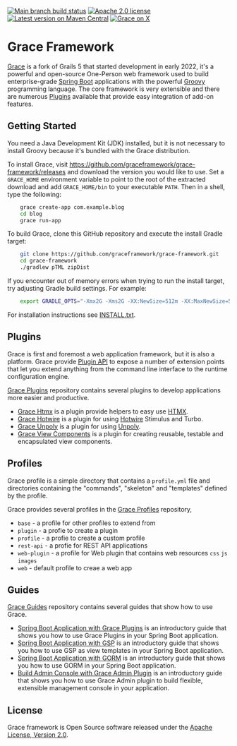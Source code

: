 [![Main branch build status](https://github.com/graceframework/grace-framework/workflows/Grace%20CI/badge.svg?style=flat)](https://github.com/graceframework/grace-framework/actions?query=workflow%3A%Grace+CI%22)
[![Apache 2.0 license](https://img.shields.io/badge/License-APACHE%202.0-green.svg?logo=APACHE&style=flat)](https://opensource.org/licenses/Apache-2.0)
[![Latest version on Maven Central](https://img.shields.io/maven-central/v/org.graceframework/grace-core.svg?label=Maven%20Central&logo=apache-maven&style=flat)](https://search.maven.org/search?q=g:org.graceframework)
[![Grace on X](https://img.shields.io/twitter/follow/graceframework?style=social)](https://twitter.com/graceframework)

Grace Framework
===

[Grace](https://github.com/graceframework/grace-framework) is a fork of Grails 5 that started development in early 2022, it's a powerful and open-source One-Person web framework used to build enterprise-grade [Spring Boot](https://spring.io/projects/spring-boot/) applications with the powerful [Groovy](https://groovy-lang.org/) programming language. The core framework is very extensible and there are numerous [Plugins](https://github.com/grace-plugins/) available that provide easy integration of add-on features.

Getting Started
---

You need a Java Development Kit (JDK) installed, but it is not necessary to install Groovy because it's bundled with the Grace distribution.

To install Grace, visit https://github.com/graceframework/grace-framework/releases and download the version you would like to use. Set a `GRACE_HOME` environment variable to point to the root of the extracted download and add `GRACE_HOME/bin` to your executable `PATH`. Then in a shell, type the following:

```bash
    grace create-app com.example.blog
    cd blog
    grace run-app
```

To build Grace, clone this GitHub repository and execute the install Gradle target:

```bash
    git clone https://github.com/graceframework/grace-framework.git
    cd grace-framework
    ./gradlew pTML zipDist
```

If you encounter out of memory errors when trying to run the install target, try adjusting Gradle build settings. For example:

```bash
    export GRADLE_OPTS="-Xmx2G -Xms2G -XX:NewSize=512m -XX:MaxNewSize=512m"
```

For installation instructions see [INSTALL.txt](INSTALL.txt).

Plugins
---

Grace is first and foremost a web application framework, but it is also a platform. Grace provide [Plugin API](/grace-plugin-api/README.md) to expose a number of extension points that let you extend anything from the command line interface to the runtime configuration engine.

[Grace Plugins](https://github.com/grace-plugins/) repository contains several plugins to develop applications more easier and productive.

* [Grace Htmx](https://github.com/grace-plugins/grace-htmx) is a plugin provide helpers to easy use [HTMX](https://htmx.org).
* [Grace Hotwire](https://github.com/grace-plugins/grace-hotwire) is a plugin for using [Hotwire](https://hotwired.dev) Stimulus and Turbo.
* [Grace Unpoly](https://github.com/grace-plugins/grace-unpoly) is a plugin for using [Unpoly](https://unpoly.com).
* [Grace View Components](https://github.com/grace-plugins/grace-view-components) is a plugin for creating reusable, testable and encapsulated view components.

Profiles
---

Grace profile is a simple directory that contains a `profile.yml` file and directories containing the "commands", "skeleton" and "templates" defined by the profile.

Grace provides several profiles in the [Grace Profiles](https://github.com/grace-profiles) repository, 

* `base` - a profile for other profiles to extend from
* `plugin` - a profie to create a plugin
* `profile` - a profie to create a custom profile
* `rest-api` - a profie for REST API applications
* `web-plugin` - a profile for Web plugin that contains web resources `css` `js` `images`
* `web` - default profile to creae a web app

Guides
---

[Grace Guides](https://github.com/grace-guides) repository contains several guides that show how to use Grace.

* [Spring Boot Application with Grace Plugins](https://github.com/grace-guides/gs-spring-boot) is an introductory guide that shows you how to use Grace Plugins in your Spring Boot application.
* [Spring Boot Application with GSP](https://github.com/grace-guides/gs-spring-boot-gsp) is an introductory guide that shows you how to use GSP as view templates in your Spring Boot application.
* [Spring Boot Application with GORM](https://github.com/grace-guides/gs-spring-boot-gorm) is an introductory guide that shows you how to use GORM in your Spring Boot application.
* [Build Admin Console with Grace Admin Plugin](https://github.com/grace-guides/gs-admin-console) is an introductory guide that shows you how to use Grace Admin plugin to build flexible, extensible management console in your application.

License
---

Grace framework is Open Source software released under the [Apache License, Version 2.0](https://www.apache.org/licenses/LICENSE-2.0.html).